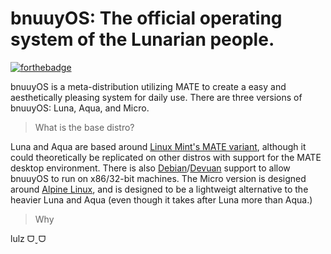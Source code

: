 # **bnuuyOS**: The official operating system of the Lunarian people.

[![forthebadge](https://forthebadge.com/images/badges/60-percent-of-the-time-works-every-time.svg)](https://forthebadge.com)

bnuuyOS is a meta-distribution utilizing MATE to create a easy and aesthetically pleasing system for daily use.
There are three versions of bnuuyOS: Luna, Aqua, and Micro.

> What is the base distro?

Luna and Aqua are based around [Linux Mint's MATE variant](https://www.linuxmint.com), although it could theoretically be replicated on other distros with support for the MATE desktop environment. There is also [Debian](https://www.debian.org/)/[Devuan](https://www.devuan.org/) support to allow bnuuyOS to run on x86/32-bit machines.
The Micro version is designed around [Alpine Linux](https://www.alpinelinux.org/), and is designed to be a lightweigt alternative to the heavier Luna and Aqua (even though it takes after Luna more than Aqua.)

> Why

lulz ᗜˬᗜ
